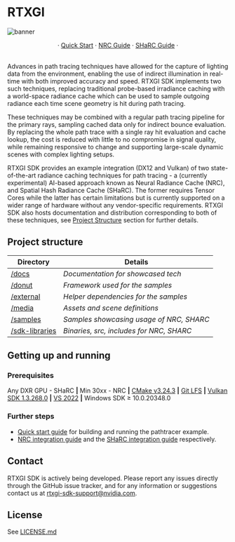 # RTXGI
![banner](docs/figures/banner.png)
<br />
<div align="center">
    · 
    <a href="docs/QuickStart.md">Quick Start</a>
    ·
    <a href="docs/NrcGuide.md">NRC Guide</a>
    ·
    <a href="docs/SharcGuide.md">SHaRC Guide</a>
    ·
</div>
<br/>

Advances in path tracing techniques have allowed for the capture of lighting data from the environment, enabling the use of indirect illumination in real-time with both improved accuracy and speed. RTXGI SDK implements two such techniques, replacing traditional probe-based irradiance caching with a world-space radiance cache which can be used to sample outgoing radiance each time scene geometry is hit during path tracing. 

These techniques may be combined with a regular path tracing pipeline for the primary rays, sampling cached data only for indirect bounce evaluation. By replacing the whole path trace with a single ray hit evaluation and cache lookup, the cost is reduced with little to no compromise in signal quality, while remaining responsive to change and supporting large-scale dynamic scenes with complex lighting setups. 

RTXGI SDK provides an example integration (DX12 and Vulkan) of two state-of-the-art radiance caching techniques for path tracing - a (currently experimental) AI-based approach known as Neural Radiance Cache (NRC), and Spatial Hash Radiance Cache (SHaRC). The former requires Tensor Cores while the latter has certain limitations but is currently supported on a wider range of hardware without any vendor-specific requirements. RTXGI SDK also hosts documentation and distribution corresponding to both of these techniques, see [Project Structure][ProjectStructure] section for further details.


## Project structure
|Directory                   |Details                                      |
|----------------------------|---------------------------------------------|
|[/docs][docs]               |_Documentation for showcased tech_           |
|[/donut][donut]             |_Framework used for the samples_             |
|[/external][external]       |_Helper dependencies for the samples_        |
|[/media][media]             |_Assets and scene definitions_               |
|[/samples][samples]         |_Samples showcasing usage of NRC, SHARC_     |
|[/sdk-libraries][libraries] |_Binaries, src, includes for NRC, SHARC_     |


## Getting up and running

### Prerequisites
Any DXR GPU - SHaRC **|** Min 30xx - NRC **|** [CMake v3.24.3][CMake] **|** [Git LFS][LFS] **|** [Vulkan SDK 1.3.268.0][VKSDK] **|** [VS 2022][VS22] **|** Windows SDK ≥ 10.0.20348.0

### Further steps
- [Quick start guide][QuickStart] for building and running the pathtracer example.
- [NRC integration guide][NrcGuide] and the [SHaRC integration guide][SharcGuide] respectively.

## Contact
RTXGI SDK is actively being developed. Please report any issues directly through the GitHub issue tracker, and for any information or suggestions contact us at rtxgi-sdk-support@nvidia.com.

## License
See [LICENSE.md](LICENSE.md)


[QuickStart]: docs/QuickStart.md
[SharcGuide]: docs/SharcGuide.md
[NrcGuide]: docs/NrcGuide.md
[ProjectStructure]: #project-structure
[docs]: docs
[donut]: donut
[external]: external
[media]: media
[samples]: samples/pathtracer
[libraries]: sdk-libraries
[CMake]: https://cmake.org/download/
[LFS]: https://git-lfs.com/
[VKSDK]: https://vulkan.lunarg.com/sdk/home#windows
[VS22]: https://visualstudio.microsoft.com/vs/
